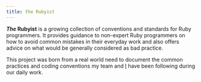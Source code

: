 ```yaml
---
title: the Rubyist
---
```


***The* Rubyist** is a growing collection of conventions and standards for Ruby programmers. It provides guidance to non-expert Ruby programmers on how to avoid common mistakes in their everyday work and also offers advice on what would be generally considered as bad practice.

This project was born from a real world need to document the common practices and coding conventions my team and [I](http://www.simonecarletti.com/) have been following during our daily work.
